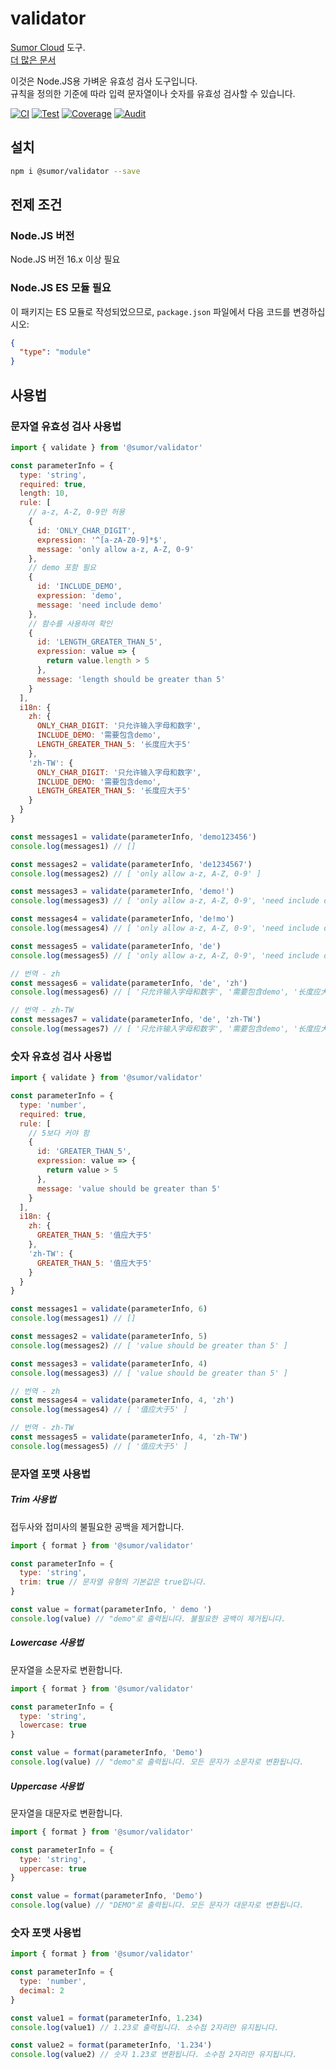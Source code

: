 # validator

[Sumor Cloud](https://sumor.cloud) 도구.  
[더 많은 문서](https://sumor.cloud)

이것은 Node.JS용 가벼운 유효성 검사 도구입니다.  
규칙을 정의한 기준에 따라 입력 문자열이나 숫자를 유효성 검사할 수 있습니다.

[![CI](https://github.com/sumor-cloud/validator/actions/workflows/ci.yml/badge.svg)](https://github.com/sumor-cloud/validator/actions/workflows/ci.yml)
[![Test](https://github.com/sumor-cloud/validator/actions/workflows/ut.yml/badge.svg)](https://github.com/sumor-cloud/validator/actions/workflows/ut.yml)
[![Coverage](https://github.com/sumor-cloud/validator/actions/workflows/coverage.yml/badge.svg)](https://github.com/sumor-cloud/validator/actions/workflows/coverage.yml)
[![Audit](https://github.com/sumor-cloud/validator/actions/workflows/audit.yml/badge.svg)](https://github.com/sumor-cloud/validator/actions/workflows/audit.yml)

## 설치

```bash
npm i @sumor/validator --save
```

## 전제 조건

### Node.JS 버전

Node.JS 버전 16.x 이상 필요

### Node.JS ES 모듈 필요

이 패키지는 ES 모듈로 작성되었으므로,
`package.json` 파일에서 다음 코드를 변경하십시오:

```json
{
  "type": "module"
}
```

## 사용법

### 문자열 유효성 검사 사용법

```js
import { validate } from '@sumor/validator'

const parameterInfo = {
  type: 'string',
  required: true,
  length: 10,
  rule: [
    // a-z, A-Z, 0-9만 허용
    {
      id: 'ONLY_CHAR_DIGIT',
      expression: '^[a-zA-Z0-9]*$',
      message: 'only allow a-z, A-Z, 0-9'
    },
    // demo 포함 필요
    {
      id: 'INCLUDE_DEMO',
      expression: 'demo',
      message: 'need include demo'
    },
    // 함수를 사용하여 확인
    {
      id: 'LENGTH_GREATER_THAN_5',
      expression: value => {
        return value.length > 5
      },
      message: 'length should be greater than 5'
    }
  ],
  i18n: {
    zh: {
      ONLY_CHAR_DIGIT: '只允许输入字母和数字',
      INCLUDE_DEMO: '需要包含demo',
      LENGTH_GREATER_THAN_5: '长度应大于5'
    },
    'zh-TW': {
      ONLY_CHAR_DIGIT: '只允许输入字母和数字',
      INCLUDE_DEMO: '需要包含demo',
      LENGTH_GREATER_THAN_5: '长度应大于5'
    }
  }
}

const messages1 = validate(parameterInfo, 'demo123456')
console.log(messages1) // []

const messages2 = validate(parameterInfo, 'de1234567')
console.log(messages2) // [ 'only allow a-z, A-Z, 0-9' ]

const messages3 = validate(parameterInfo, 'demo!')
console.log(messages3) // [ 'only allow a-z, A-Z, 0-9', 'need include demo' ]

const messages4 = validate(parameterInfo, 'de!mo')
console.log(messages4) // [ 'only allow a-z, A-Z, 0-9', 'need include demo' ]

const messages5 = validate(parameterInfo, 'de')
console.log(messages5) // [ 'only allow a-z, A-Z, 0-9', 'need include demo', 'length should be greater than 5' ]

// 번역 - zh
const messages6 = validate(parameterInfo, 'de', 'zh')
console.log(messages6) // [ '只允许输入字母和数字', '需要包含demo', '长度应大于5' ]

// 번역 - zh-TW
const messages7 = validate(parameterInfo, 'de', 'zh-TW')
console.log(messages7) // [ '只允许输入字母和数字', '需要包含demo', '长度应大于5' ]
```

### 숫자 유효성 검사 사용법

```js
import { validate } from '@sumor/validator'

const parameterInfo = {
  type: 'number',
  required: true,
  rule: [
    // 5보다 커야 함
    {
      id: 'GREATER_THAN_5',
      expression: value => {
        return value > 5
      },
      message: 'value should be greater than 5'
    }
  ],
  i18n: {
    zh: {
      GREATER_THAN_5: '值应大于5'
    },
    'zh-TW': {
      GREATER_THAN_5: '值应大于5'
    }
  }
}

const messages1 = validate(parameterInfo, 6)
console.log(messages1) // []

const messages2 = validate(parameterInfo, 5)
console.log(messages2) // [ 'value should be greater than 5' ]

const messages3 = validate(parameterInfo, 4)
console.log(messages3) // [ 'value should be greater than 5' ]

// 번역 - zh
const messages4 = validate(parameterInfo, 4, 'zh')
console.log(messages4) // [ '值应大于5' ]

// 번역 - zh-TW
const messages5 = validate(parameterInfo, 4, 'zh-TW')
console.log(messages5) // [ '值应大于5' ]
```

### 문자열 포맷 사용법

##### Trim 사용법

접두사와 접미사의 불필요한 공백을 제거합니다.

```js
import { format } from '@sumor/validator'

const parameterInfo = {
  type: 'string',
  trim: true // 문자열 유형의 기본값은 true입니다.
}

const value = format(parameterInfo, ' demo ')
console.log(value) // "demo"로 출력됩니다. 불필요한 공백이 제거됩니다.
```

##### Lowercase 사용법

문자열을 소문자로 변환합니다.

```js
import { format } from '@sumor/validator'

const parameterInfo = {
  type: 'string',
  lowercase: true
}

const value = format(parameterInfo, 'Demo')
console.log(value) // "demo"로 출력됩니다. 모든 문자가 소문자로 변환됩니다.
```

##### Uppercase 사용법

문자열을 대문자로 변환합니다.

```js
import { format } from '@sumor/validator'

const parameterInfo = {
  type: 'string',
  uppercase: true
}

const value = format(parameterInfo, 'Demo')
console.log(value) // "DEMO"로 출력됩니다. 모든 문자가 대문자로 변환됩니다.
```

### 숫자 포맷 사용법

```js
import { format } from '@sumor/validator'

const parameterInfo = {
  type: 'number',
  decimal: 2
}

const value1 = format(parameterInfo, 1.234)
console.log(value1) // 1.23로 출력됩니다. 소수점 2자리만 유지됩니다.

const value2 = format(parameterInfo, '1.234')
console.log(value2) // 숫자 1.23로 변환됩니다. 소수점 2자리만 유지됩니다.
```
